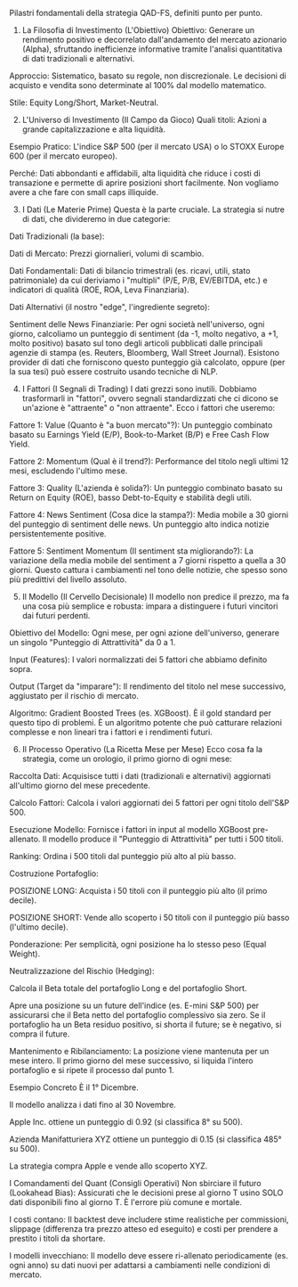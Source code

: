 Pilastri fondamentali della strategia QAD-FS, definiti punto per punto.

1. La Filosofia di Investimento (L'Obiettivo)
   Obiettivo: Generare un rendimento positivo e decorrelato dall'andamento del mercato azionario (Alpha), sfruttando inefficienze informative tramite l'analisi quantitativa di dati tradizionali e alternativi.

Approccio: Sistematico, basato su regole, non discrezionale. Le decisioni di acquisto e vendita sono determinate al 100% dal modello matematico.

Stile: Equity Long/Short, Market-Neutral.

2. L'Universo di Investimento (Il Campo da Gioco)
   Quali titoli: Azioni a grande capitalizzazione e alta liquidità.

Esempio Pratico: L'indice S&P 500 (per il mercato USA) o lo STOXX Europe 600 (per il mercato europeo).

Perché: Dati abbondanti e affidabili, alta liquidità che riduce i costi di transazione e permette di aprire posizioni short facilmente. Non vogliamo avere a che fare con small caps illiquide.

3. I Dati (Le Materie Prime)
   Questa è la parte cruciale. La strategia si nutre di dati, che divideremo in due categorie:

Dati Tradizionali (la base):

Dati di Mercato: Prezzi giornalieri, volumi di scambio.

Dati Fondamentali: Dati di bilancio trimestrali (es. ricavi, utili, stato patrimoniale) da cui deriviamo i "multipli" (P/E, P/B, EV/EBITDA, etc.) e indicatori di qualità (ROE, ROA, Leva Finanziaria).

Dati Alternativi (il nostro "edge", l'ingrediente segreto):

Sentiment delle News Finanziarie: Per ogni società nell'universo, ogni giorno, calcoliamo un punteggio di sentiment (da -1, molto negativo, a +1, molto positivo) basato sul tono degli articoli pubblicati dalle principali agenzie di stampa (es. Reuters, Bloomberg, Wall Street Journal). Esistono provider di dati che forniscono questo punteggio già calcolato, oppure (per la sua tesi) può essere costruito usando tecniche di NLP.

4. I Fattori (I Segnali di Trading)
   I dati grezzi sono inutili. Dobbiamo trasformarli in "fattori", ovvero segnali standardizzati che ci dicono se un'azione è "attraente" o "non attraente". Ecco i fattori che useremo:

Fattore 1: Value (Quanto è "a buon mercato"?): Un punteggio combinato basato su Earnings Yield (E/P), Book-to-Market (B/P) e Free Cash Flow Yield.

Fattore 2: Momentum (Qual è il trend?): Performance del titolo negli ultimi 12 mesi, escludendo l'ultimo mese.

Fattore 3: Quality (L'azienda è solida?): Un punteggio combinato basato su Return on Equity (ROE), basso Debt-to-Equity e stabilità degli utili.

Fattore 4: News Sentiment (Cosa dice la stampa?): Media mobile a 30 giorni del punteggio di sentiment delle news. Un punteggio alto indica notizie persistentemente positive.

Fattore 5: Sentiment Momentum (Il sentiment sta migliorando?): La variazione della media mobile del sentiment a 7 giorni rispetto a quella a 30 giorni. Questo cattura i cambiamenti nel tono delle notizie, che spesso sono più predittivi del livello assoluto.

5. Il Modello (Il Cervello Decisionale)
   Il modello non predice il prezzo, ma fa una cosa più semplice e robusta: impara a distinguere i futuri vincitori dai futuri perdenti.

Obiettivo del Modello: Ogni mese, per ogni azione dell'universo, generare un singolo "Punteggio di Attrattività" da 0 a 1.

Input (Features): I valori normalizzati dei 5 fattori che abbiamo definito sopra.

Output (Target da "imparare"): Il rendimento del titolo nel mese successivo, aggiustato per il rischio di mercato.

Algoritmo: Gradient Boosted Trees (es. XGBoost). È il gold standard per questo tipo di problemi. È un algoritmo potente che può catturare relazioni complesse e non lineari tra i fattori e i rendimenti futuri.

6. Il Processo Operativo (La Ricetta Mese per Mese)
   Ecco cosa fa la strategia, come un orologio, il primo giorno di ogni mese:

Raccolta Dati: Acquisisce tutti i dati (tradizionali e alternativi) aggiornati all'ultimo giorno del mese precedente.

Calcolo Fattori: Calcola i valori aggiornati dei 5 fattori per ogni titolo dell'S&P 500.

Esecuzione Modello: Fornisce i fattori in input al modello XGBoost pre-allenato. Il modello produce il "Punteggio di Attrattività" per tutti i 500 titoli.

Ranking: Ordina i 500 titoli dal punteggio più alto al più basso.

Costruzione Portafoglio:

POSIZIONE LONG: Acquista i 50 titoli con il punteggio più alto (il primo decile).

POSIZIONE SHORT: Vende allo scoperto i 50 titoli con il punteggio più basso (l'ultimo decile).

Ponderazione: Per semplicità, ogni posizione ha lo stesso peso (Equal Weight).

Neutralizzazione del Rischio (Hedging):

Calcola il Beta totale del portafoglio Long e del portafoglio Short.

Apre una posizione su un future dell'indice (es. E-mini S&P 500) per assicurarsi che il Beta netto del portafoglio complessivo sia zero. Se il portafoglio ha un Beta residuo positivo, si shorta il future; se è negativo, si compra il future.

Mantenimento e Ribilanciamento: La posizione viene mantenuta per un mese intero. Il primo giorno del mese successivo, si liquida l'intero portafoglio e si ripete il processo dal punto 1.

Esempio Concreto
È il 1° Dicembre.

Il modello analizza i dati fino al 30 Novembre.

Apple Inc. ottiene un punteggio di 0.92 (si classifica 8° su 500).

Azienda Manifatturiera XYZ ottiene un punteggio di 0.15 (si classifica 485° su 500).

La strategia compra Apple e vende allo scoperto XYZ.

I Comandamenti del Quant (Consigli Operativi)
Non sbirciare il futuro (Lookahead Bias): Assicurati che le decisioni prese al giorno T usino SOLO dati disponibili fino al giorno T. È l'errore più comune e mortale.

I costi contano: Il backtest deve includere stime realistiche per commissioni, slippage (differenza tra prezzo atteso ed eseguito) e costi per prendere a prestito i titoli da shortare.

I modelli invecchiano: Il modello deve essere ri-allenato periodicamente (es. ogni anno) su dati nuovi per adattarsi a cambiamenti nelle condizioni di mercato.
